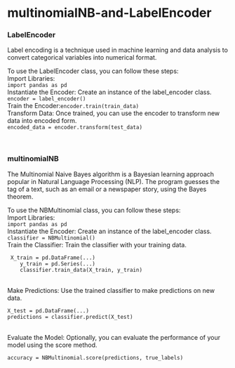 # multinomialNB-and-LabelEncoder
<h3>LabelEncoder</h3>
Label encoding is a technique used in machine learning and data analysis to convert categorical variables into numerical format.<br>

To use the LabelEncoder class, you can follow these steps:<br>
Import Libraries:<br>
```import pandas as pd```<br>
Instantiate the Encoder: Create an instance of the label_encoder class.<br>
```encoder = label_encoder()```<br>
Train the Encoder:```encoder.train(train_data)```<br>
Transform Data: Once trained, you can use the encoder to transform new data into encoded form. <br>
```encoded_data = encoder.transform(test_data)```<br>

<br>
<h3>multinomialNB</h3>

The Multinomial Naive Bayes algorithm is a Bayesian learning approach popular in Natural Language Processing (NLP). The program guesses the tag of a text, such as an email or a newspaper story, using the Bayes theorem.<br>

To use the NBMultinomial class, you can follow these steps:<br>
Import Libraries:<br>
```import pandas as pd```<br>
Instantiate the Encoder: Create an instance of the label_encoder class.<br>
```classifier = NBMultinomial()``` <br>
Train the Classifier: Train the classifier with your training data.<br>
```
 X_train = pd.DataFrame(...) 
    y_train = pd.Series(...)    
    classifier.train_data(X_train, y_train)
```
<br>
Make Predictions: Use the trained classifier to make predictions on new data. 

```
X_test = pd.DataFrame(...)  
predictions = classifier.predict(X_test)
```

<br>
Evaluate the Model: Optionally, you can evaluate the performance of your model using the score method. 

```true_labels = pd.Series(...)  
accuracy = NBMultinomial.score(predictions, true_labels)
```



